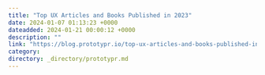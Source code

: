 ```yaml
---
title: "Top UX Articles and Books Published in 2023"
date: 2024-01-07 01:13:23 +0000
dateadded: 2024-01-21 00:00:12 +0000
description: ""
link: "https://blog.prototypr.io/top-ux-articles-and-books-published-in-2023-f400c0ce5406?source=rss----eb297ea1161a---4"
category:
directory: _directory/prototypr.md
---
```

